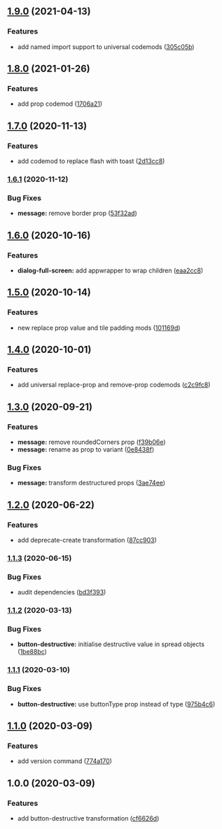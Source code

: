 ## [1.9.0](https://github.com/Sage/carbon-codemod/compare/v1.8.0...v1.9.0) (2021-04-13)


### Features

* add named import support to universal codemods ([305c05b](https://github.com/Sage/carbon-codemod/commit/305c05b4f050d775575c56b5a6b21683769fd128))

## [1.8.0](https://github.com/Sage/carbon-codemod/compare/v1.7.0...v1.8.0) (2021-01-26)


### Features

* add prop codemod ([1706a21](https://github.com/Sage/carbon-codemod/commit/1706a21b46e739075a01c689447badb39e538df8))

## [1.7.0](https://github.com/Sage/carbon-codemod/compare/v1.6.1...v1.7.0) (2020-11-13)


### Features

* add codemod to replace flash with toast ([2d13cc8](https://github.com/Sage/carbon-codemod/commit/2d13cc8fa6ce1a9fb72622713aeb781f8d6fa1a1))

### [1.6.1](https://github.com/Sage/carbon-codemod/compare/v1.6.0...v1.6.1) (2020-11-12)


### Bug Fixes

* **message:** remove border prop ([53f32ad](https://github.com/Sage/carbon-codemod/commit/53f32ad3e7aef07d3f76cc8c26edd4e61f0d42ad))

## [1.6.0](https://github.com/Sage/carbon-codemod/compare/v1.5.0...v1.6.0) (2020-10-16)


### Features

* **dialog-full-screen:** add appwrapper to wrap children ([eaa2cc8](https://github.com/Sage/carbon-codemod/commit/eaa2cc8ad135867d30477c603ddedd32893200ca))

## [1.5.0](https://github.com/Sage/carbon-codemod/compare/v1.4.0...v1.5.0) (2020-10-14)


### Features

* new replace prop value and tile padding mods ([101169d](https://github.com/Sage/carbon-codemod/commit/101169d174b0be26300a95118b546b78511591d5))

## [1.4.0](https://github.com/Sage/carbon-codemod/compare/v1.3.0...v1.4.0) (2020-10-01)


### Features

* add universal replace-prop and remove-prop codemods ([c2c9fc8](https://github.com/Sage/carbon-codemod/commit/c2c9fc88d2110d5051892799a87c120ec4e3d850))

## [1.3.0](https://github.com/Sage/carbon-codemod/compare/v1.2.0...v1.3.0) (2020-09-21)


### Features

* **message:** remove roundedCorners prop ([f39b06e](https://github.com/Sage/carbon-codemod/commit/f39b06edb2bc34629c8de0beafeff680263159db))
* **message:** rename as prop to variant ([0e8438f](https://github.com/Sage/carbon-codemod/commit/0e8438f139e82ee37ac8887dfeff828302bf0a9c))


### Bug Fixes

* **message:** transform destructured props ([3ae74ee](https://github.com/Sage/carbon-codemod/commit/3ae74ee8ea6246bb6464a92baf6dac803f78b38a))

## [1.2.0](https://github.com/Sage/carbon-codemod/compare/v1.1.3...v1.2.0) (2020-06-22)


### Features

* add deprecate-create transformation ([87cc903](https://github.com/Sage/carbon-codemod/commit/87cc9031724c889fe10422c46b394afbdad3daaf))

### [1.1.3](https://github.com/Sage/carbon-codemod/compare/v1.1.2...v1.1.3) (2020-06-15)

### Bug Fixes

- audit dependencies ([bd3f393](https://github.com/Sage/carbon-codemod/commit/bd3f393019620681f84657dea3b28568b655c614))

### [1.1.2](https://github.com/Sage/carbon-codemod/compare/v1.1.1...v1.1.2) (2020-03-13)

### Bug Fixes

- **button-destructive:** initialise destructive value in spread objects ([1be88bc](https://github.com/Sage/carbon-codemod/commit/1be88bcd84901d8cfcdc848b5f24064e940c1de0))

### [1.1.1](https://github.com/Sage/carbon-codemod/compare/v1.1.0...v1.1.1) (2020-03-10)

### Bug Fixes

- **button-destructive:** use buttonType prop instead of type ([975b4c6](https://github.com/Sage/carbon-codemod/commit/975b4c64f00385f392af9ac567ab699521574a5b))

## [1.1.0](https://github.com/Sage/carbon-codemod/compare/v1.0.0...v1.1.0) (2020-03-09)

### Features

- add version command ([774a170](https://github.com/Sage/carbon-codemod/commit/774a170c89476b7cd5008ff68a2b223b8358d316))

## 1.0.0 (2020-03-09)

### Features

- add button-destructive transformation ([cf6626d](https://github.com/Sage/carbon-codemod/commit/cf6626d68ac9b02a0e6d0d30b677f5f9d5852f05))
